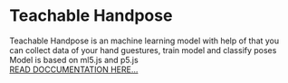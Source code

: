 # Teachable Handpose
Teachable Handpose is an machine learning model with help of that you can collect data of your hand guestures, train model and classify poses
Model is based on ml5.js and p5.js<br/>
[READ DOCCUMENTATION HERE...](https://github.com/saleem3864/teachable-handpose/blob/main/doccumentation.pdf)
